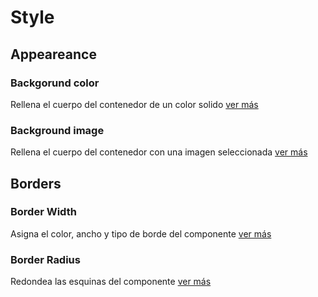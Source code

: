 # Style

## Appeareance

### Backgorund color

Rellena el cuerpo del contenedor de un color solido [ver más](https://docs.apphive.io/global-functions/estilos/background-color)

### Background image

Rellena el cuerpo del contenedor con una imagen seleccionada [ver más](https://docs.apphive.io/global-functions/estilos/background-image)

## Borders

### Border Width

Asigna el color, ancho y tipo de borde del componente [ver más](https://docs.apphive.io/global-functions/estilos/border-width)

### Border Radius

Redondea las esquinas del componente [ver más](https://docs.apphive.io/global-functions/estilos/border-radius)



